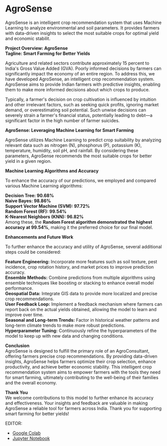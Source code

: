 # AgroSense
AgroSense is an intelligent crop recommendation system that uses Machine Learning to analyze environmental and soil parameters. It provides farmers with data-driven insights to select the most suitable crops for optimal yield and economic stabilit.

**Project Overview: AgroSense** <br>
**Tagline: Smart Farming for Better Yields**

Agriculture and related sectors contribute approximately 15 percent to India's Gross Value Added (GVA). Poorly informed decisions by farmers can significantly impact the economy of an entire region. To address this, we have developed AgroSense, an intelligent crop recommendation system. AgroSense aims to provide Indian farmers with predictive insights, enabling them to make more informed decisions about which crops to produce.

Typically, a farmer's decision on crop cultivation is influenced by intuition and other irrelevant factors, such as seeking quick profits, ignoring market demand, or overestimating soil potential. Such unwise decisions can severely strain a farmer's financial status, potentially leading to debt—a significant factor in the high number of farmer suicides.

**AgroSense: Leveraging Machine Learning for Smart Farming**

AgroSense utilizes Machine Learning to predict crop suitability by analyzing relevant data such as nitrogen (N), phosphorus (P), potassium (K), temperature, humidity, soil pH, and rainfall. By considering these parameters, AgroSense recommends the most suitable crops for better yield in a given region.

**Machine Learning Algorithms and Accuracy**

To enhance the accuracy of our predictions, we employed and compared various Machine Learning algorithms:

**Decision Tree: 90.68%** <br>
**Naive Bayes: 98.86%** <br>
**Support Vector Machine (SVM): 97.72%** <br>
**Random Forest (RF): 99.54%** <br>
**K-Nearest Neighbors (KNN): 96.82%** <br>
Among these, the **Random Forest algorithm demonstrated the highest accuracy at 99.54%**, making it the preferred choice for our final model.

**Enhancements and Future Work**

To further enhance the accuracy and utility of AgroSense, several additional steps could be considered:

**Feature Engineering:** Incorporate more features such as soil texture, pest incidence, crop rotation history, and market prices to improve prediction accuracy.<br>
**Ensemble Methods:** Combine predictions from multiple algorithms using ensemble techniques like boosting or stacking to enhance overall model performance.<br>
**Geospatial Data:** Integrate GIS data to provide more localized and precise crop recommendations.<br>
**User Feedback Loop:** Implement a feedback mechanism where farmers can report back on the actual yields obtained, allowing the model to learn and improve over time.<br>
**Seasonal and Long-term Trends:** Factor in historical weather patterns and long-term climate trends to make more robust predictions.<br>
**Hyperparameter Tuning:** Continuously refine the hyperparameters of the model to keep up with new data and changing conditions.<br>

**Conclusion**<br>
AgroSense is designed to fulfill the primary role of an AgroConsultant, offering farmers precise crop recommendations. By providing data-driven insights, AgroSense helps farmers optimize their crop selection, enhance productivity, and achieve better economic stability. This intelligent crop recommendation system aims to empower farmers with the tools they need for smart farming, ultimately contributing to the well-being of their families and the overall economy.

**Thank You**<br>
We welcome contributions to this model to further enhance its accuracy and effectiveness. Your insights and feedback are valuable in making AgroSense a reliable tool for farmers across India. Thank you for supporting smart farming for better yields!


EDITOR:
 - [Google Colab](https://colab.research.google.com/)
 - [Jupyter Notebook](https://jupyter.org/)

